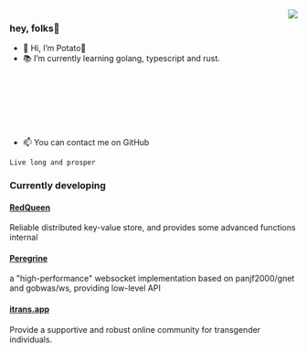 <img align="right" src="https://github-readme-stats.vercel.app/api?username=PotatoCloud&show_icons=true&icon_color=CE1D2D&text_color=718096&hide_title=false" />

### hey, folks👋

- 🖖 Hi, I’m Potato🥔
- 📚 I’m currently learning golang, typescript and rust<img src="https://pbs.twimg.com/profile_images/554798224154701824/mWd3laxO_400x400.png" width="3.5%" height="auto">
- 📫 You can contact me on GitHub

`Live long and prosper`

### Currently developing

#### [RedQueen](https://github.com/RealFax/RedQueen)
Reliable distributed key-value store, and provides some advanced functions internal

#### [Peregrine](https://github.com/RealFax/peregrine)
a "high-performance" websocket implementation based on panjf2000/gnet and gobwas/ws, providing low-level API

#### [itrans.app](https://itrans.app)
Provide a supportive and robust online community for transgender individuals.
